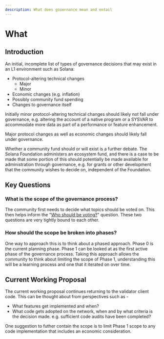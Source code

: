```yaml
---
description: What does governance mean and entail
---
```


# What

## Introduction

An initial, incomplete list of types of governance decisions that may exist in an L1 environment such as Solana:

* Protocol-altering technical changes
  * Major
  * Minor
* Economic changes (e.g. inflation)
* Possibly community fund spending
* Changes to governance itself

Initially minor protocol-altering technical changes should likely not fall under governance, e.g. altering the account of a native program or a SYSVAR to accommodate more data as part of a performance or feature enhancement.

Major protocol changes as well as economic changes should likely fall under governance.

Whether a community fund should or will exist is a further debate. The Solana Foundation administers an ecosystem fund, and there is a case to be made that some portion of this should potentially be made available for administration through governance, e.g. for grants or other development that the community wishes to decide on, independent of the Foundation.

## Key Questions

### What is the scope of the governance process?

The community first needs to decide what topics should be voted on. This then helps inform the "[Who should be voting?](https://github.com/laine-sa/solana-governance-think-tank/blob/master/exploration/who.md)" question. These two questions are very tightly bound to each other.

### How should the scope be broken into phases?

One way to approach this is to think about a phased approach. Phase 0 is the current planning phase. Phase 1 can be looked at as the first active phase of the governance process. Taking this approach allows the community to think about limiting the scope of Phase 1, understanding this will be a learning process and one that it iterated on over time.

## Current Working Proposal

The current working proposal continues returning to the validator client code. This can be thought about from perspectives such as - 

* What features get implemented and when?
* What code gets adopted on the network, when and by what criteria is the decision made. e.g. sufficient code audits have been completed?

One suggestion to futher contain the scope is to limit Phase 1 scope to any code implementation that includes an economic consideration.


